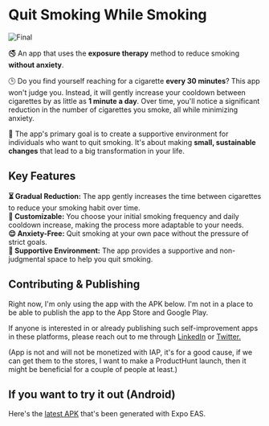 # Quit Smoking While Smoking

![Final](https://github.com/emredevsalot/quit-smoking-while-smoking/assets/72770244/720c1ae3-b919-41b9-a6db-0fb1cbc04657)

🚭 An app that uses the **exposure therapy** method to reduce smoking **without anxiety**.

🕒 Do you find yourself reaching for a cigarette **every 30 minutes**? This app won't judge you. Instead, it will gently increase your cooldown between cigarettes by as little as **1 minute a day**. Over time, you'll notice a significant reduction in the number of cigarettes you smoke, all while minimizing anxiety.

🤗 The app's primary goal is to create a supportive environment for individuals who want to quit smoking. It's about making **small, sustainable changes** that lead to a big transformation in your life.

## Key Features

**⏳ Gradual Reduction:** The app gently increases the time between cigarettes to reduce your smoking habit over time.<br/>
**🎯 Customizable:** You choose your initial smoking frequency and daily cooldown increase, making the process more adaptable to your needs.<br/>
**😌 Anxiety-Free:** Quit smoking at your own pace without the pressure of strict goals.<br/>
**🤝 Supportive Environment:** The app provides a supportive and non-judgmental space to help you quit smoking.<br/>

## Contributing & Publishing

Right now, I'm only using the app with the APK below. I'm not in a place to be able to publish the app to the App Store and Google Play.

If anyone is interested in or already publishing such self-improvement apps in these platforms, please reach out to me through [LinkedIn](https://www.linkedin.com/in/emredevsalot/) or [Twitter.](https://twitter.com/emredevsalot)

(App is not and will not be monetized with IAP, it's for a good cause, if we can get them to the stores, I want to make a ProductHunt launch, then it might be beneficial for a couple of people at least.)

## If you want to try it out (Android)

Here's the [latest APK](https://expo.dev/artifacts/eas/kiyP8cE4AxuubYxusWxPE6.apk) that's been generated with Expo EAS.
